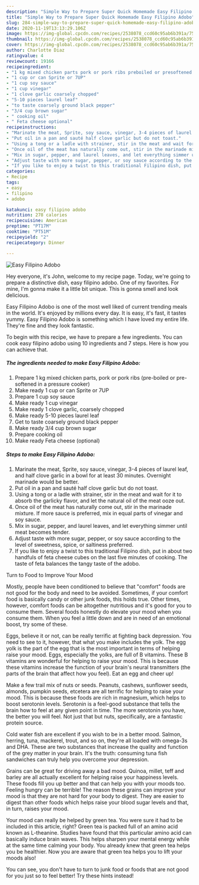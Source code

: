 ```yaml
---
description: "Simple Way to Prepare Super Quick Homemade Easy Filipino Adobo"
title: "Simple Way to Prepare Super Quick Homemade Easy Filipino Adobo"
slug: 284-simple-way-to-prepare-super-quick-homemade-easy-filipino-adobo
date: 2020-11-19T13:13:29.106Z
image: https://img-global.cpcdn.com/recipes/2538078_ccd60c95ab6b391a/751x532cq70/easy-filipino-adobo-recipe-main-photo.jpg
thumbnail: https://img-global.cpcdn.com/recipes/2538078_ccd60c95ab6b391a/751x532cq70/easy-filipino-adobo-recipe-main-photo.jpg
cover: https://img-global.cpcdn.com/recipes/2538078_ccd60c95ab6b391a/751x532cq70/easy-filipino-adobo-recipe-main-photo.jpg
author: Charlotte Diaz
ratingvalue: 4
reviewcount: 19166
recipeingredient:
- "1 kg mixed chicken parts pork or pork ribs preboiled or presoftened in a pressure cooker"
- "1 cup or can Sprite or 7UP"
- "1 cup soy sauce"
- "1 cup vinegar"
- "1 clove garlic coarsely chopped"
- "5-10 pieces laurel leaf"
- "to taste coarsely ground black pepper"
- "3/4 cup brown sugar"
- " cooking oil"
- " Feta cheese optional"
recipeinstructions:
- "Marinate the meat, Sprite, soy sauce, vinegar, 3-4 pieces of laurel leaf, and half clove garlic in a bowl for at least 30 minutes. Overnight marinade would be better."
- "Put oil in a pan and sauté half clove garlic but do not toast."
- "Using a tong or a ladle with strainer, stir in the meat and wait for it to absorb the garlicky flavor, and let the natural oil of the meat ooze out."
- "Once oil of the meat has naturally come out, stir in the marinade mixture. If more sauce is preferred, mix in equal parts of vinegar and soy sauce."
- "Mix in sugar, pepper, and laurel leaves, and let everything simmer until meat becomes tender."
- "Adjust taste with more sugar, pepper, or soy sauce according to the level of sweetness, spice, or saltiness preferred."
- "If you like to enjoy a twist to this traditional Filipino dish, put in about two handfuls of feta cheese cubes on the last five minutes of cooking. The taste of feta balances the tangy taste of the adobo."
categories:
- Recipe
tags:
- easy
- filipino
- adobo

katakunci: easy filipino adobo 
nutrition: 278 calories
recipecuisine: American
preptime: "PT17M"
cooktime: "PT51M"
recipeyield: "2"
recipecategory: Dinner

---
```



![Easy Filipino Adobo](https://img-global.cpcdn.com/recipes/2538078_ccd60c95ab6b391a/751x532cq70/easy-filipino-adobo-recipe-main-photo.jpg)

Hey everyone, it's John, welcome to my recipe page. Today, we're going to prepare a distinctive dish, easy filipino adobo. One of my favorites. For mine, I'm gonna make it a little bit unique. This is gonna smell and look delicious.



Easy Filipino Adobo is one of the most well liked of current trending meals in the world. It's enjoyed by millions every day. It is easy, it's fast, it tastes yummy. Easy Filipino Adobo is something which I have loved my entire life. They're fine and they look fantastic.


To begin with this recipe, we have to prepare a few ingredients. You can cook easy filipino adobo using 10 ingredients and 7 steps. Here is how you can achieve that.

<!--inarticleads1-->

##### The ingredients needed to make Easy Filipino Adobo:

1. Prepare 1 kg mixed chicken parts, pork or pork ribs (pre-boiled or pre-softened in a pressure cooker)
1. Make ready 1 cup or can Sprite or 7UP
1. Prepare 1 cup soy sauce
1. Make ready 1 cup vinegar
1. Make ready 1 clove garlic, coarsely chopped
1. Make ready 5-10 pieces laurel leaf
1. Get to taste coarsely ground black pepper
1. Make ready 3/4 cup brown sugar
1. Prepare  cooking oil
1. Make ready  Feta cheese (optional)




<!--inarticleads2-->

##### Steps to make Easy Filipino Adobo:

1. Marinate the meat, Sprite, soy sauce, vinegar, 3-4 pieces of laurel leaf, and half clove garlic in a bowl for at least 30 minutes. Overnight marinade would be better.
1. Put oil in a pan and sauté half clove garlic but do not toast.
1. Using a tong or a ladle with strainer, stir in the meat and wait for it to absorb the garlicky flavor, and let the natural oil of the meat ooze out.
1. Once oil of the meat has naturally come out, stir in the marinade mixture. If more sauce is preferred, mix in equal parts of vinegar and soy sauce.
1. Mix in sugar, pepper, and laurel leaves, and let everything simmer until meat becomes tender.
1. Adjust taste with more sugar, pepper, or soy sauce according to the level of sweetness, spice, or saltiness preferred.
1. If you like to enjoy a twist to this traditional Filipino dish, put in about two handfuls of feta cheese cubes on the last five minutes of cooking. The taste of feta balances the tangy taste of the adobo.




Turn to Food to Improve Your Mood


Mostly, people have been conditioned to believe that "comfort" foods are not good for the body and need to be avoided. Sometimes, if your comfort food is basically candy or other junk foods, this holds true. Other times, however, comfort foods can be altogether nutritious and it's good for you to consume them. Several foods honestly do elevate your mood when you consume them. When you feel a little down and are in need of an emotional boost, try some of these.

Eggs, believe it or not, can be really terrific at fighting back depression. You need to see to it, however, that what you make includes the yolk. The egg yolk is the part of the egg that is the most important in terms of helping raise your mood. Eggs, especially the yolks, are full of B vitamins. These B vitamins are wonderful for helping to raise your mood. This is because these vitamins increase the function of your brain's neural transmitters (the parts of the brain that affect how you feel). Eat an egg and cheer up!

Make a few trail mix of nuts or seeds. Peanuts, cashews, sunflower seeds, almonds, pumpkin seeds, etcetera are all terrific for helping to raise your mood. This is because these foods are rich in magnesium, which helps to boost serotonin levels. Serotonin is a feel-good substance that tells the brain how to feel at any given point in time. The more serotonin you have, the better you will feel. Not just that but nuts, specifically, are a fantastic protein source.

Cold water fish are excellent if you wish to be in a better mood. Salmon, herring, tuna, mackerel, trout, and so on, they're all loaded with omega-3s and DHA. These are two substances that increase the quality and function of the grey matter in your brain. It's the truth: consuming tuna fish sandwiches can truly help you overcome your depression. 

Grains can be great for driving away a bad mood. Quinoa, millet, teff and barley are all actually excellent for helping raise your happiness levels. These foods fill you up better and that can help you with your moods too. Feeling hungry can be terrible! The reason these grains can improve your mood is that they are not hard for your body to digest. They are easier to digest than other foods which helps raise your blood sugar levels and that, in turn, raises your mood.

Your mood can really be helped by green tea. You were sure it had to be included in this article, right? Green tea is packed full of an amino acid known as L-theanine. Studies have found that this particular amino acid can basically induce brain waves. This helps sharpen your mental energy while at the same time calming your body. You already knew that green tea helps you be healthier. Now you are aware that green tea helps you to lift your moods also!

You can see, you don't have to turn to junk food or foods that are not good for you just so to feel better! Try  these hints  instead!

